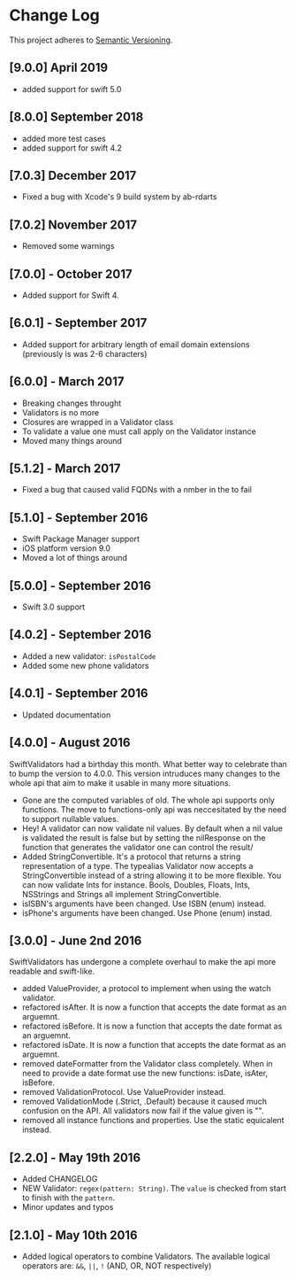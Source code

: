 # Change Log
This project adheres to [Semantic Versioning](http://semver.org/).

## [9.0.0] April 2019
- added support for swift 5.0

## [8.0.0] September 2018
- added more test cases
- added support for swift 4.2

## [7.0.3] December 2017
- Fixed a bug with Xcode's 9 build system by ab-rdarts

## [7.0.2] November 2017
- Removed some warnings

## [7.0.0] - October 2017
- Added support for Swift 4.

## [6.0.1] - September 2017

- Added support for arbitrary length of email domain extensions (previously is was 2-6 characters)

## [6.0.0] - March 2017

- Breaking changes throught
- Validators is no more
- Closures are wrapped in a Validator class
- To validate a value one must call apply on the Validator instance
- Moved many things around

## [5.1.2] - March 2017

- Fixed a bug that caused valid FQDNs with a nmber in the to fail

## [5.1.0] - September 2016

- Swift Package Manager support
- iOS platform version 9.0
- Moved a lot of things around

## [5.0.0] - September 2016

- Swift 3.0 support

## [4.0.2] - September 2016

- Added a new validator: `isPostalCode`
- Added some new phone validators

## [4.0.1] - September 2016

- Updated documentation

## [4.0.0] - August 2016

SwiftValidators had a birthday this month. What better way to celebrate than to bump the version to 4.0.0. 
This version intruduces many changes to the whole api that aim to make it usable in many more situations.

- Gone are the computed variables of old. The whole api supports only functions. The move to functions-only api was neccesitated by the need to support nullable values.
- Hey! A validator can now validate nil values. By default when a nil value is validated the result is false but by setting the nilResponse on the function that generates the validator one can control the result/
- Added StringConvertible. It's a protocol that returns a string representation of a type. The typealias Validator now accepts a StringConvertible instead of a string allowing it to be more flexible. You can now validate Ints for instance. Bools, Doubles, Floats, Ints, NSStrings and Strings all implement StringConvertible.
- isISBN's arguments have been changed. Use ISBN (enum) instead.
- isPhone's arguments have been changed. Use Phone (enum) instad.


## [3.0.0] - June 2nd 2016

SwiftValidators has undergone a complete overhaul to make the api more readable and swift-like.

- added ValueProvider, a protocol to implement when using the watch validator.
- refactored isAfter. It is now a function that accepts the date format as an arguemnt.
- refactored isBefore. It is now a function that accepts the date format as an arguemnt.
- refactored isDate. It is now a function that accepts the date format as an arguemnt.
- removed dateFormatter from the Validator class completely. When in need to provide a date format use the new functions: isDate, isAter, isBefore.
- removed ValidationProtocol. Use ValueProvider instead.
- removed ValidationMode (.Strict, .Default) because it caused much confusion on the API. All validators now fail if the value given is "".
- removed all instance functions and properties. Use the static equicalent instead.

## [2.2.0] - May 19th 2016
- Added CHANGELOG
- NEW Validator: `regex(pattern: String)`. The `value` is checked from start to finish with the `pattern`.
- Minor updates and typos


## [2.1.0] - May 10th 2016
- Added logical operators to combine Validators. The available logical operators are: `&&`,  `||`, `!` (AND, OR, NOT respectively)
